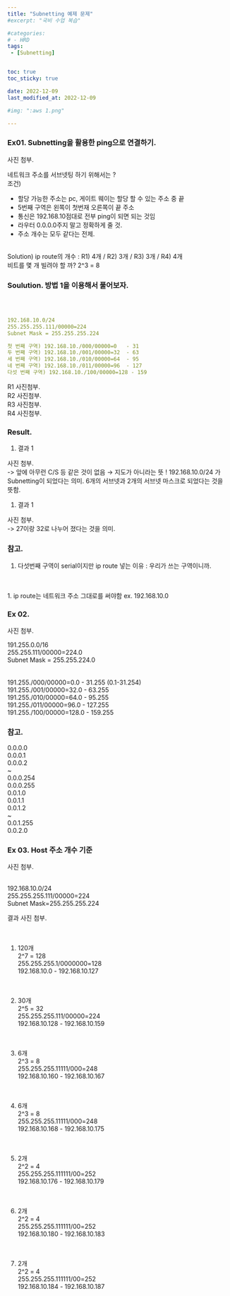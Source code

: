 ```yaml
---
title: "Subnetting 예제 문제"
#excerpt: "국비 수업 복습"

#categories:
# - HRD
tags:
 - [Subnetting]


toc: true
toc_sticky: true

date: 2022-12-09
last_modified_at: 2022-12-09

#img: ":aws 1.png"

---
```


<!-- outline-start -->


### Ex01. Subnetting을 활용한 ping으로 연결하기.


사진 첨부.



네트워크 주소를 서브넷팅 하기 위해서는 ?
<br/>
조건)
- 할당 가능한 주소는 pc, 게이트 웨이는 할당 할 수 있는 주소 중 끝 
- 5번째 구역은 왼쪽이 첫번재 오른쪽이 끝 주소
- 통신은 192.168.10점대로 전부 ping이 되면 되는 것임
- 라우터 0.0.0.0주지 말고 정확하게 줄 것.
- 주소 개수는 모두 같다는 전제.
<br/>
Solution)
ip route의 개수 : R1) 4개 / R2) 3개 / R3) 3개 / R4) 4개
<br/>
비트를 몇 개 빌려야 할 까?
2^3 = 8


### Soulution. 방법 1을 이용해서 풀어보자.
<br/>

```yaml

192.168.10.0/24
255.255.255.111/00000=224
Subnet Mask = 255.255.255.224

첫 번째 구역) 192.168.10./000/00000=0   - 31
두 번째 구역) 192.168.10./001/00000=32  - 63
세 번째 구역) 192.168.10./010/00000=64  - 95
네 번째 구역) 192.168.10./011/00000=96  - 127
다섯 번째 구역) 192.168.10./100/00000=128 - 159

```

R1 사진첨부.
<br/>
R2 사진첨부.
<br/>
R3 사진첨부.
<br/>
R4 사진첨부.
<br/>





### Result.


1. 결과 1

사진 첨부.
<br/>
-> 앞에 아무런 C/S 등 같은 것이 없음 → 지도가 아니라는 뜻 ! 
192.168.10.0/24 가 Subnetting이 되었다는 의미.
6개의 서브넷과 2개의 서브넷 마스크로 되었다는 것을 뜻함.


1. 결과 1

사진 첨부.
<br/>
-> 27이랑 32로 나누어 졌다는 것을 의미.






### 참고.

1. 다섯번째 구역이 serial이지만 ip route 넣는 이유
 : 우리가 쓰는 구역이니까.
<br/>
<br/>
1. ip route는 네트워크 주소 그대로를 써야함
 ex. 192.168.10.0





### Ex 02.


사진 첨부.


191.255.0.0/16 <br/>
255.255.111/00000=224.0 <br/>
Subnet Mask = 255.255.224.0 <br/>
<br/>
<br/>
191.255./000/00000=0.0 - 31.255 (0.1-31.254) <br/>
191.255./001/00000=32.0  - 63.255 <br/>
191.255./010/00000=64.0  - 95.255  
191.255./011/00000=96.0  - 127.255  
191.255./100/00000=128.0 - 159.255  




### 참고.



0.0.0.0  
0.0.0.1  
0.0.0.2  
~  
0.0.0.254  
0.0.0.255  
0.0.1.0  
0.0.1.1  
0.0.1.2  
~  
0.0.1.255  
0.0.2.0  




### Ex 03. Host 주소 개수 기준


사진 첨부.
<br/><br/>

192.168.10.0/24  
255.255.255.111/00000=224  
Subnet Mask=255.255.255.224  


결과 사진 첨부.<br/><br/><br/>



1. 120개  
2^7 = 128  
255.255.255.1/0000000=128  
192.168.10.0 - 192.168.10.127  
<br/><br/>

1. 30개  
2^5 = 32  
255.255.255.111/00000=224  
192.168.10.128 - 192.168.10.159  
<br/><br/>

1. 6개  
2^3 = 8  
255.255.255.11111/000=248  
192.168.10.160 - 192.168.10.167  
<br/><br/>

1. 6개  
2^3 = 8  
255.255.255.11111/000=248  
192.168.10.168 - 192.168.10.175  
<br/><br/>

1. 2개  
2^2 = 4  
255.255.255.111111/00=252  
192.168.10.176 - 192.168.10.179  
<br/><br/>

1. 2개  
2^2 = 4  
255.255.255.111111/00=252  
192.168.10.180 - 192.168.10.183  
<br/><br/>

1. 2개  
2^2 = 4  
255.255.255.111111/00=252  
192.168.10.184 - 192.168.10.187  
<br/><br/>